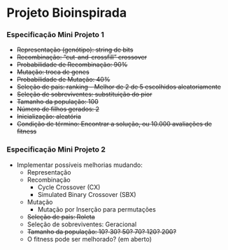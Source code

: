 # Projeto Bioinspirada
### Especificação Mini Projeto 1
* ~~Representação (genótipo): string de bits~~
* ~~Recombinação: “cut-and-crossfill” crossover~~
* ~~Probabilidade de Recombinação: 90%~~
* ~~Mutação: troca de genes~~
* ~~Probabilidade de Mutação: 40%~~
* ~~Seleção de pais: ranking - Melhor de 2 de 5 escolhidos aleatoriamente~~
* ~~Seleção de sobreviventes: substituição do pior~~
* ~~Tamanho da população: 100~~
* ~~Número de filhos gerados: 2~~
* ~~Inicialização: aleatória~~
* ~~Condição de término: Encontrar a solução, ou 10.000 avaliações de fitness~~

### Especificação Mini Projeto 2

* Implementar possíveis melhorias mudando:
    * Representação
    * Recombinação
        * Cycle Crossover (CX)
        * Simulated Binary Crossover (SBX)
    * Mutação 
        * Mutação por Inserção para permutações
    * ~~Seleção de pais: Roleta~~
    * Seleção de sobreviventes: Geracional
    * ~~Tamanho da população: 10? 30? 50? 70? 120? 200?~~
    * O fitness pode ser melhorado? (em aberto)
